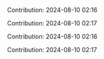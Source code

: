 Contribution: 2024-08-10 02:16

Contribution: 2024-08-10 02:17

Contribution: 2024-08-10 02:16

Contribution: 2024-08-10 02:17

